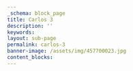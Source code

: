 ```yaml
---
_schema: block_page
title: Carlos 3
description: ''
keywords:
layout: sub-page
permalink: carlos-3
banner-image: /assets/img/457700023.jpg
content_blocks:
---
```

